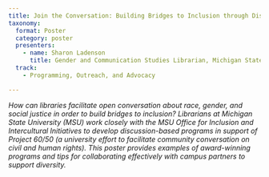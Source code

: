 ```yaml
---
title: Join the Conversation: Building Bridges to Inclusion through Discussion-Based Programming
taxonomy:
  format: Poster
  category: poster
  presenters:
    - name: Sharon Ladenson
	  title: Gender and Communication Studies Librarian, Michigan State University Libraries
  track:
    - Programming, Outreach, and Advocacy

---
```

_How can libraries facilitate open conversation about race, gender, and social justice in order to build bridges to inclusion? Librarians at Michigan State University (MSU) work closely with the MSU Office for Inclusion and Intercultural Initiatives to develop discussion-based programs in support of Project 60/50 (a university effort to facilitate community conversation on civil and human rights). This poster provides examples of award-winning programs and tips for collaborating effectively with campus partners to support diversity._
